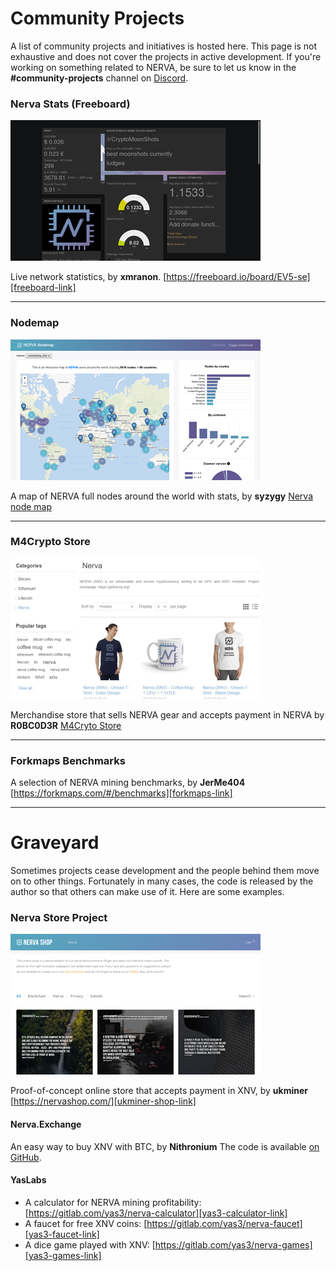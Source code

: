 # Community Projects
A list of community projects and initiatives is hosted here. This page is not exhaustive and does not cover the projects in active development. If you're working on something related to NERVA, be sure to let us know in the **#community-projects** channel on [Discord][nerva-discord-link].

### Nerva Stats (Freeboard)
![freeboard](img/freeboard.jpg)

Live network statistics, by **xmranon**. [https://freeboard.io/board/EV5-se][freeboard-link]

<hr>

### Nodemap
![nodemap](img/nodemap.jpg)

A map of NERVA full nodes around the world with stats, by **syzygy** [Nerva node map][nerva-nodemap-link]

<hr>

### M4Crypto Store
![m4crypto](img/m4crypto.jpg)

Merchandise store that sells NERVA gear and accepts payment in NERVA by **R0BC0D3R** [M4Cryto Store][m4crypto-link]

<hr>

### Forkmaps Benchmarks
A selection of NERVA mining benchmarks, by **JerMe404** [https://forkmaps.com/#/benchmarks][forkmaps-link]

<hr>

# Graveyard
Sometimes projects cease development and the people behind them move on to other things. Fortunately in many cases, the code is released by the author so that others can make use of it. Here are some examples.

### Nerva Store Project
![nervashop](img/nervashop.jpg)

Proof-of-concept online store that accepts payment in XNV, by **ukminer** [https://nervashop.com/][ukminer-shop-link]<br>

#### Nerva.Exchange
An easy way to buy XNV with BTC, by **Nithronium** The code is available [on GitHub][nithronium-exchange-link].

#### YasLabs
- A calculator for NERVA mining profitability: [https://gitlab.com/yas3/nerva-calculator][yas3-calculator-link]
- A faucet for free XNV coins: [https://gitlab.com/yas3/nerva-faucet][yas3-faucet-link]
- A dice game played with XNV: [https://gitlab.com/yas3/nerva-games][yas3-games-link]




<!--Reference links -->
[nerva-nodemap-link]: https://map.nerva.one
[nerva-discord-link]: https://discord.gg/ufysfvcFwe
[freeboard-link]: https://freeboard.io/board/EV5-se
[m4crypto-link]: https://m4crypto.com/

[nithronium-exchange-link]: https://github.com/nithronium/Nerva.Exchange
[yas3-calculator-link]: https://gitlab.com/yas3/nerva-calculator
[yas3-faucet-link]: https://gitlab.com/yas3/nerva-faucet
[yas3-games-link]: https://gitlab.com/yas3/nerva-games
